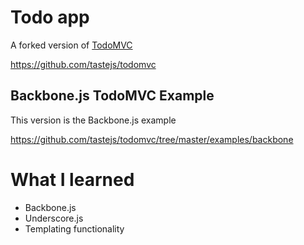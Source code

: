 # Todo app

A forked version of [TodoMVC](http://todomvc.com)

https://github.com/tastejs/todomvc

## Backbone.js TodoMVC Example

This version is the Backbone.js example

https://github.com/tastejs/todomvc/tree/master/examples/backbone


# What I learned

* Backbone.js
* Underscore.js
* Templating functionality